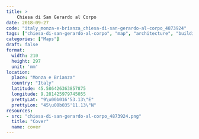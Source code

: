 ```yaml
---
title: > 
    Chiesa di San Gerardo al Corpo
date: 2018-09-27
code: "italy_monza-e-brianza_chiesa-di-san-gerardo-al-corpo_4873924"
tags: ["chiesa-di-san-gerardo-al-corpo", "map", "architecture", "buildings", "Monza e Brianza", "Italy"]
categories: ["Maps"]
draft: false
format:
  width: 210
  height: 297
  unit: 'mm'
location:
  place: "Monza e Brianza"
  country: "Italy"
  latitude: 45.586426363857875
  longitude: 9.281425979745055
  prettyLat: "9\u00b016'53.13\"E"
  prettyLon: "45\u00b035'11.13\"N"
resources:
- src: "chiesa-di-san-gerardo-al-corpo_4873924.png"
  title: "Cover"
  name: cover
---
```

